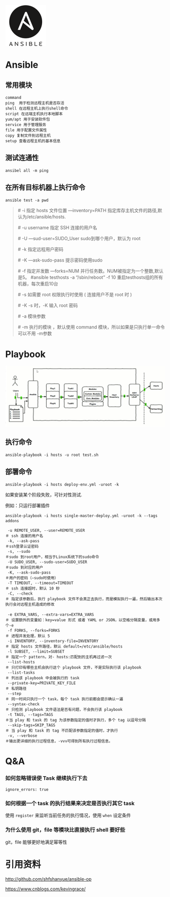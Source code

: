 <img src="./images/ansible.png">

# Ansible

## 常用模块
```
command
ping  用于检测远程主机是否存活
shell 在远程主机上执行shell命令
script 在远端主机执行本地脚本
yum/apt 用于安装软件包
service 用于管理服务
file 用于配置文件属性
copy 复制文件到远程主机
setup 查看远程主机的基本信息
```

## 测试连通性 

```
ansibel all -m ping
```

## 在所有目标机器上执行命令
```
ansible test -a pwd
```

> \# -i     指定 hosts 文件位置 —inventory=PATH 指定库存主机文件的路径,默认为/etc/ansible/hosts.
>
> \# -u username 指定 SSH 连接的用户名
>
> \# -U     —sud-user=SUDO_User sudo到哪个用户，默认为 root
>
> \# -k      指定远程用户密码
>
> \# -K     —ask-sudo-pass 提示密码使用sudo
>
> \# -f     指定并发数 —forks=NUM 并行任务数。NUM被指定为一个整数,默认是5。 #ansible testhosts -a “/sbin/reboot” -f 10 重启testhosts组的所有机器，每次重启10台
>
> \# -s     如需要 root 权限执行时使用 ( 连接用户不是 root 时 )
>
> \# -K     -s 时，-K 输入 root 密码
>
> \# -a     模块参数
>
> \# -m     执行的模块 ，默认使用 command 模块，所以如果是只执行单一命令可以不用 -m参数


# Playbook
![](./images/ansible-playbook.jpg)



## 执行命令

```
ansible-playbook -i hosts -u root test.sh
```

## 部署命令

```
ansible-playbook -i hosts deploy-env.yml -uroot -k
```

如果安装某个阶段失败，可针对性测试.

例如：只运行部署插件

```
ansible-playbook -i hosts single-master-deploy.yml -uroot -k --tags addons
```

```
 -u REMOTE_USER, --user=REMOTE_USER  
＃ ssh 连接的用户名
 -k, --ask-pass    
＃ssh登录认证密码
 -s, --sudo           
＃sudo 到root用户，相当于Linux系统下的sudo命令
 -U SUDO_USER, --sudo-user=SUDO_USER    
＃sudo 到对应的用户
 -K, --ask-sudo-pass     
＃用户的密码（—sudo时使用）
 -T TIMEOUT, --timeout=TIMEOUT 
＃ ssh 连接超时，默认 10 秒
 -C, --check      
＃ 指定该参数后，执行 playbook 文件不会真正去执行，而是模拟执行一遍，然后输出本次执行会对远程主机造成的修改

 -e EXTRA_VARS, --extra-vars=EXTRA_VARS    
＃ 设置额外的变量如：key=value 形式 或者 YAML or JSON，以空格分隔变量，或用多个-e
 -f FORKS, --forks=FORKS    
＃ 进程并发处理，默认 5
 -i INVENTORY, --inventory-file=INVENTORY   
＃ 指定 hosts 文件路径，默认 default=/etc/ansible/hosts
 -l SUBSET, --limit=SUBSET    
＃ 指定一个 pattern，对- hosts:匹配到的主机再过滤一次
 --list-hosts  
＃ 只打印有哪些主机会执行这个 playbook 文件，不是实际执行该 playbook
 --list-tasks   
＃ 列出该 playbook 中会被执行的 task
 --private-key=PRIVATE_KEY_FILE   
＃ 私钥路径
 --step    
＃ 同一时间只执行一个 task，每个 task 执行前都会提示确认一遍
 --syntax-check  
＃ 只检测 playbook 文件语法是否有问题，不会执行该 playbook 
 -t TAGS, --tags=TAGS   
＃当 play 和 task 的 tag 为该参数指定的值时才执行，多个 tag 以逗号分隔
 --skip-tags=SKIP_TAGS   
＃ 当 play 和 task 的 tag 不匹配该参数指定的值时，才执行
 -v, --verbose   
＃输出更详细的执行过程信息，-vvv可得到所有执行过程信息。
```

# Q&A

### 如何忽略错误使 Task 继续执行下去

```
ignore_errors: true
```

### 如何根据一个 task 的执行结果来决定是否执行其它 task

使用 `register` 来监听当前任务的执行情况，使用 `when` 设定条件

### 为什么使用 git，file 等模块比直接执行 shell 要好些

git，file 能够更好地满足幂等性



# 引用资料

http://github.com/shfshanyue/ansible-op

https://www.cnblogs.com/kevingrace/

